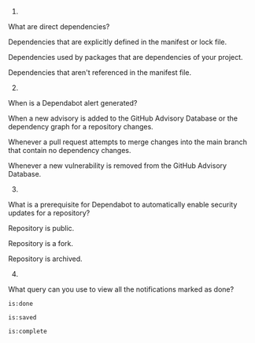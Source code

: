 1.

What are direct dependencies?

Dependencies that are explicitly defined in the manifest or lock file.

Dependencies used by packages that are dependencies of your project.

Dependencies that aren't referenced in the manifest file.

2.

When is a Dependabot alert generated?

When a new advisory is added to the GitHub Advisory Database or the dependency graph for a repository changes.

Whenever a pull request attempts to merge changes into the main branch that contain no dependency changes.

Whenever a new vulnerability is removed from the GitHub Advisory Database.

3.

What is a prerequisite for Dependabot to automatically enable security updates for a repository?

Repository is public.

Repository is a fork.

Repository is archived.

4.

What query can you use to view all the notifications marked as done?

`is:done`

`is:saved`

`is:complete`